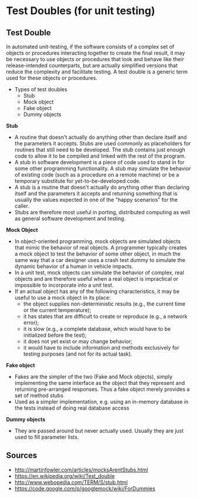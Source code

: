 Test Doubles (for unit testing)
===============================

Test Double
-----------
In automated unit-testing, if the software consists of a complex set of objects or procedures interacting together to create the final result, it may be necessary to use objects or procedures that look and behave like their release-intended counterparts, but are actually simplified versions that reduce the complexity and facilitate testing. A test double is a generic term used for these objects or procedures.

- Types of test doubles
    - Stub
    - Mock object
    - Fake object
    - Dummy objects


**Stub**
- A routine that doesn't actually do anything other than declare itself and the parameters it accepts. Stubs are used commonly as placeholders for routines that still need to be developed. The stub contains just enough code to allow it to be compiled and linked with the rest of the program.
- A stub in software development is a piece of code used to stand in for some other programming functionality. A stub may simulate the behavior of existing code (such as a procedure on a remote machine) or be a temporary substitute for yet-to-be-developed code.
- A stub is a routine that doesn't actually do anything other than declaring itself and the parameters it accepts and returning something that is usually the values expected in one of the "happy scenarios" for the caller.
- Stubs are therefore most useful in porting, distributed computing as well as general software development and testing.

**Mock Object**
- In object-oriented programming, mock objects are simulated objects that mimic the behavior of real objects. A programmer typically creates a mock object to test the behavior of some other object, in much the same way that a car designer uses a crash test dummy to simulate the dynamic behavior of a human in vehicle impacts.
- In a unit test, mock objects can simulate the behavior of complex, real objects and are therefore useful when a real object is impractical or impossible to incorporate into a unit test.
- If an actual object has any of the following characteristics, it may be useful to use a mock object in its place:
    - the object supplies non-deterministic results (e.g., the current time or the current temperature);
    - it has states that are difficult to create or reproduce (e.g., a network error);
    - it is slow (e.g., a complete database, which would have to be initialized before the test);
    - it does not yet exist or may change behavior;
    - it would have to include information and methods exclusively for testing purposes (and not for its actual task).

**Fake object**
- Fakes are the simpler of the two (Fake and Mock objects), simply implementing the same interface as the object that they represent and returning pre-arranged responses. Thus a fake object merely provides a set of method stubs
- Used as a simpler implementation, e.g. using an in-memory database in the tests instead of doing real database access

**Dummy objects**
- They are passed around but never actually used. Usually they are just used to fill parameter lists.


Sources
-------
- http://martinfowler.com/articles/mocksArentStubs.html
- https://en.wikipedia.org/wiki/Test_double
- http://www.webopedia.com/TERM/S/stub.html
- https://code.google.com/p/googlemock/wiki/ForDummies

